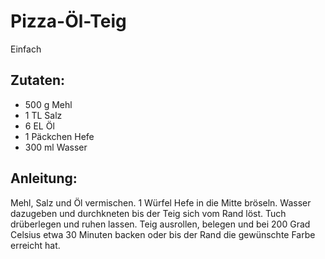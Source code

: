 Pizza-Öl-Teig
===
Einfach

Zutaten:
---
- 500 g Mehl
- 1 TL Salz
- 6 EL Öl
- 1 Päckchen Hefe
- 300 ml Wasser

Anleitung:
---
Mehl, Salz und Öl vermischen.
1 Würfel Hefe in die Mitte bröseln.
Wasser dazugeben und durchkneten bis der Teig sich vom Rand löst.
Tuch drüberlegen und ruhen lassen.
Teig ausrollen, belegen und bei 200 Grad Celsius etwa 30 Minuten backen oder bis der Rand die gewünschte Farbe erreicht hat.